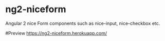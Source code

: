 # ng2-niceform
Angular 2 nice Form components such as nice-input, nice-checkbox etc.

#Preview
https://ng2-niceform.herokuapp.com/

